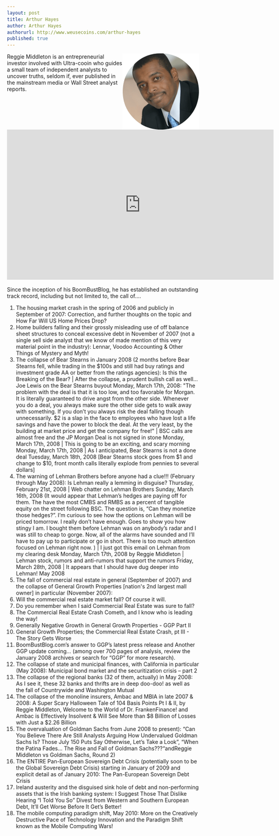```yaml
---
layout: post
title: Arthur Hayes
author: Arthur Hayes
authorurl: http://www.weusecoins.com/arthur-hayes
published: true
---
```




<img src="/images/reggie-middleton.png" alt="Reggie Middleton" align="right">Reggie Middleton is an entrepreneurial investor involved with Ultra-cooin who guides a small team of independent analysts to uncover truths, seldom if, ever published in the mainstream media or Wall Street analyst reports.
<p>
<iframe width="700" height="394" src="https://www.youtube.com/embed/AkaESsPOFYU" frameborder="0" allowfullscreen></iframe>
<p>
Since the inception of his BoomBustBlog, he has established an outstanding track record, including but not limited to, the call of....
<p>
<ol><li>The housing market crash in the spring of 2006 and publicly in September of 2007: Correction, and further thoughts on the topic and How Far Will US Home Prices Drop?</li>
<li>Home builders falling and their grossly misleading use of off balance sheet structures to conceal excessive debt in November of 2007 (not a single sell side analyst that we know of made mention of this very material point in the industry): Lennar, Voodoo Accounting & Other Things of Mystery and Myth!
<li>The collapse of Bear Stearns in January 2008 (2 months before Bear Stearns fell, while trading in the $100s and still had buy ratings and investment grade AA or better from the ratings agencies): Is this the Breaking of the Bear? | After the collapse, a prudent bullish call as well... Joe Lewis on the Bear Stearns buyout Monday, March 17th, 2008: "The problem with the deal is that it is too low, and too favorable for Morgan. It is literally guaranteed to drive angst from the other side. Whenever you do a deal, you always make sure the other side gets to walk away with something.  If you don’t you always risk the deal falling though unnecessarily. $2 is a slap in the face to employees who have lost a life savings and have the power to block the deal. At the very least, by the building at market price and get the company for free!" | BSC calls are almost free and the JP Morgan Deal is not signed in stone Monday, March 17th, 2008 | This is going to be an exciting, and scary morning Monday, March 17th, 2008 | As I anticipated, Bear Stearns is not a done deal Tuesday, March 18th, 2008 [Bear Stearns stock goes from $1 and change to $10, front month calls literally explode from pennies to several dollars]</li>
<li>The warning of Lehman Brothers before anyone had a clue!!! (February through May 2008): Is Lehman really a lemming in disguise? Thursday, February 21st, 2008 | Web chatter on Lehman Brothers Sunday, March 16th, 2008 (It would appear that Lehman’s hedges are paying off for them. The have the most CMBS and RMBS as a percent of tangible equity on the street following BSC. The question is, “Can they monetize those hedges?”. I’m curious to see how the options on Lehman will be priced tomorrow. I really don’t have enough. Goes to show you how stingy I am. I bought them before Lehman was on anybody’s radar and I was still to cheap to gorge. Now, all of the alarms have sounded and I’ll have to pay up to participate or go in short. There is too much attention focused on Lehman right now. ) | I just got this email on Lehman from my clearing desk Monday, March 17th, 2008 by Reggie Middleton | Lehman stock, rumors and anti-rumors that support the rumors Friday, March 28th, 2008 | It appears that I should have dug deeper into Lehman! May 2008</li>
<li>The fall of commercial real estate in general (September of 2007) and the collapse of General Growth Properties [nation's 2nd largest mall owner] in particular (November 2007):</li>
<li>Will the commercial real estate market fall? Of course it will.</li>
<li>Do you remember when I said Commercial Real Estate was sure to fall?</li>
<li>The Commercial Real Estate Crash Cometh, and I know who is leading the way!</li>
<li>Generally Negative Growth in General Growth Properties - GGP Part II</li>
<li>General Growth Properties; the Commercial Real Estate Crash, pt III - The Story Gets Worse</li>
<li>BoomBustBlog.com’s answer to GGP’s latest press release and Another GGP update coming… (among over 700 pages of analysis, review the January 2008 archives or search for “GGP” for more research).</li>
<li>The collapse of state and municipal finances, with California in particular (May 2008): Municipal bond market and the securitization crisis – part 2</li>
<li>The collapse of the regional banks (32 of them, actually) in May 2008: As I see it, these 32 banks and thrifts are in deep doo-doo! as well as the fall of Countrywide and Washington Mutual</li>
<li>The collapse of the monoline insurers, Ambac and MBIA in late 2007 & 2008: A Super Scary Halloween Tale of 104 Basis Points Pt I & II, by Reggie Middleton, Welcome to the World of Dr. FrankenFinance! and Ambac is Effectively Insolvent & Will See More than $8 Billion of Losses with Just a $2.26 Billion</li>
<li>The overvaluation of Goldman Sachs from June 2008 to present): “Can You Believe There Are Still Analysts Arguing How Undervalued Goldman Sachs Is? Those July 150 Puts Say Otherwise, Let’s Take a Look”, “When the Patina Fades… The Rise and Fall of Goldman Sachs???“andReggie Middleton vs Goldman Sachs, Round 2)</li>
<li>The ENTIRE Pan-European Sovereign Debt Crisis (potentially soon to be the Global Sovereign Debt Crisis) starting in January of 2009 and explicit detail as of January 2010: The Pan-European Sovereign Debt Crisis</li>
<li>Ireland austerity and the disguised sink hole of debt and non-performing assets that is the Irish banking system: I Suggest Those That Dislike Hearing “I Told You So” Divest from Western and Southern European Debt, It’ll Get Worse Before It Get’s Better!</li>
<li>The mobile computing paradigm shift, May 2010: More on the Creatively Destructive Pace of Technology Innovation and the Paradigm Shift known as the Mobile Computing Wars!</li></ol>
